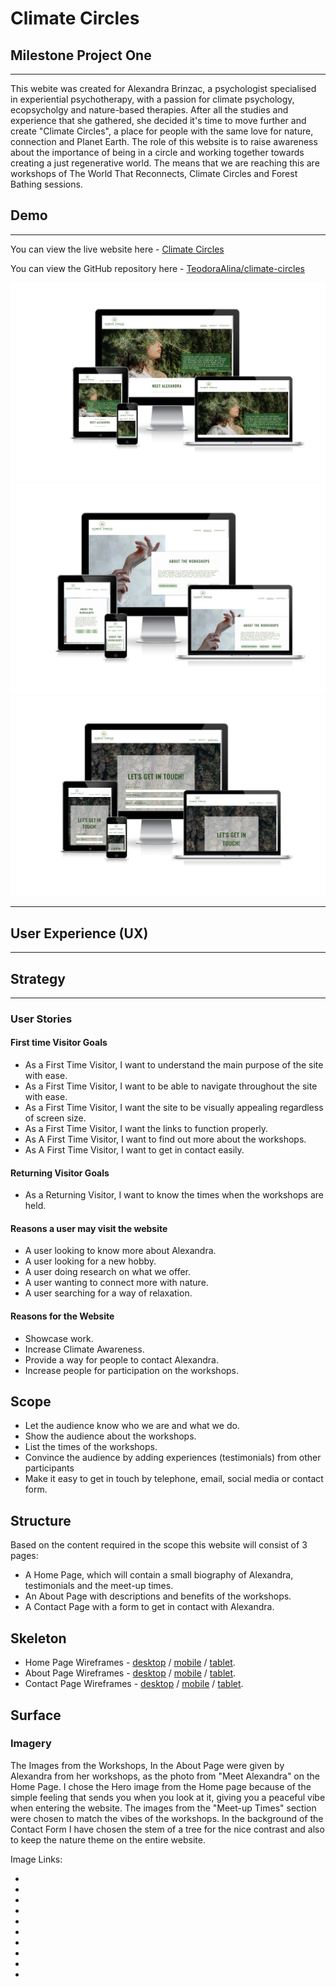 # Climate Circles
## Milestone Project One
***
This webite was created for Alexandra Brinzac, a psychologist specialised in experiential psychotherapy, with a passion for climate psychology, ecopsycholgy and nature-based therapies. After all the studies and experience that she gathered, she decided it's time to move further and create "Climate Circles", a place for people with the same love for nature, connection and Planet Earth. The role of this website is to raise awareness  about the importance of being in a circle and working together towards creating a just regenerative world. The means that we are reaching this are workshops of The World That Reconnects, Climate Circles and Forest Bathing sessions. 
## Demo
***
You can view the live website here - [Climate Circles](https://teodoraalina.github.io/climate-circles/)

You can view the GitHub repository here - [TeodoraAlina/climate-circles](https://github.com/TeodoraAlina/climate-circles)

![Responsive Home Page](assets/images/home-page-responsize.webp)
![Responsive About Page](assets/images/about-page-responsive.webp)
![Responsive Contact Page](assets/images/contact-page-responsive.webp)
***

## User Experience (UX)
***
## Strategy
***
### User Stories
#### First time Visitor Goals
* As a First Time Visitor, I want to understand the main purpose of the site with ease.
* As a First Time Visitor, I want to be able to navigate throughout the site with ease.
* As a First Time Visitor, I want the site to be visually appealing regardless of screen size.
* As a First Time Visitor, I want the links to function properly.
* As A First Time Visitor, I want to find out more about the workshops.
* As A First Time Visitor, I want to get in contact easily.

#### Returning Visitor Goals
* As a Returning Visitor, I want to know the times when the workshops are held.

#### Reasons a user may visit the website
* A user looking to know more about Alexandra.
* A user looking for a new hobby.
* A user doing research on what we offer.
* A user wanting to connect more with nature.
* A user searching for a way of relaxation.

#### Reasons for the Website
* Showcase work.
* Increase Climate Awareness.
* Provide a way for people to contact Alexandra.
* Increase people for participation on the workshops.

## Scope
* Let the audience know who we are and what we do.
* Show the audience about the workshops.
* List the times of the workshops.
* Convince the audience by adding experiences (testimonials) from other participants
* Make it easy to get in touch by telephone, email, social media or contact form.


## Structure

Based on the content required in the scope this website will consist of 3 pages:


* A Home Page, which will contain a small biography of Alexandra, testimonials and the meet-up times.
* An About Page with descriptions and benefits of the workshops.
* A Contact Page with a form to get in contact with Alexandra.

## Skeleton
* Home Page Wireframes - [desktop](assets/images/home-page-desktop.webp) / [mobile](assets/images/home-page-phone.webp) / [tablet](assets/images/home-page-ipad.webp).
* About Page Wireframes - [desktop](assets/images/about-page-desktop.webp) / [mobile](assets/images/about-page-phone.webp) / [tablet](assets/images/about-page-ipad.webp).
* Contact Page Wireframes - [desktop](assets/images/contact-page-desktop.webp) / [mobile](assets/images/contact-page-phone.webp) / [tablet](assets/images/contact-page-ipad.webp).

## Surface

### Imagery

The Images from the Workshops, In the About Page were given by Alexandra from her workshops, as the photo from "Meet Alexandra" on the Home Page.
I chose the Hero image from the Home page because of the simple feeling that sends you when you look at it, giving you a peaceful vibe when entering the website. The images from the "Meet-up Times" section were chosen to match the vibes of the workshops. In the background of the Contact Form I have chosen the stem of a tree for the nice contrast and also to keep the nature theme on the entire website.

Image Links:

*
*
*
*
*
*
*
*
*
*


